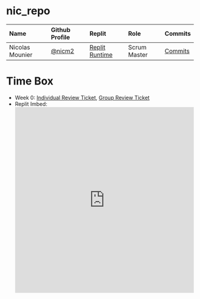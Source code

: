# nic_repo 

Name | Github Profile | Replit | Role | Commits |
| :---- | :---- | :---- | :---- | :---- |
| Nicolas Mounier | [@nicm2](https://github.com/nicm2) | [Replit Runtime](https://replit.com/@nicm21/nicrepo-3) | Scrum Master | [Commits](https://github.com/Reem57/n224-too/graphs/contributors) |

# Time Box 

- Week 0: [Individual Review Ticket](https://github.com/nicm2/nic_repo/issues/1), [Group Review Ticket](https://github.com/Reem57/n224-too/issues/1)
- Replit Imbed: <iframe frameborder="0" width="100%" height="500px" src="https://replit.com/@nicm21/nicrepo-3?embed=true"></iframe>
